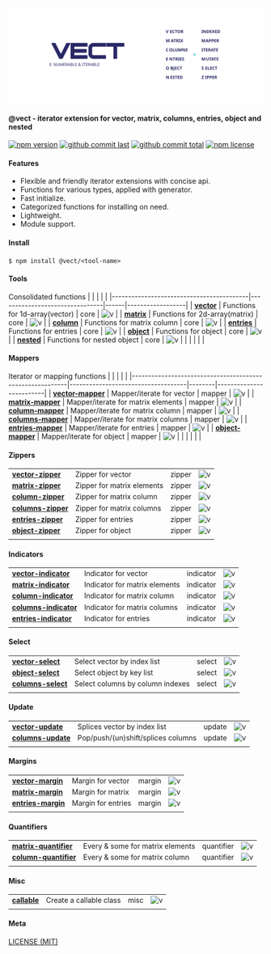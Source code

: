 <div style="text-align:center">
	<img src="media/logo.default.svg" />
</div>

#### @vect - iterator extension for vector, matrix, columns, entries, object and nested

[![npm version][badge-npm-version]][url-npm]
[![github commit last][badge-github-last-commit]][url-github]
[![github commit total][badge-github-commit-count]][url-github]
[![npm license][badge-npm-license]][url-npm]

[//]: <> (Shields)
[badge-npm-version]: https://flat.badgen.net/npm/v/@vect/vector
[badge-npm-license]: https://flat.badgen.net/npm/license/@vect/vector
[badge-github-last-commit]: https://flat.badgen.net/github/last-commit/hoyeungw/vect
[badge-github-commit-count]: https://flat.badgen.net/github/commits/hoyeungw/vect

[//]: <> (Link)
[url-github]: https://github.com/hoyeungw/vect
[url-npm]: https://npmjs.org/package/@vect/vector

#### Features
- Flexible and friendly iterator extensions with concise api.
- Functions for various types, applied with generator.
- Fast initialize.
- Categorized functions for installing on need.
- Lightweight.
- Module support.

#### Install

```console
$ npm install @vect/<tool-name>
```

#### Tools
Consolidated functions
|                                          |                                |      |                  |
|------------------------------------------|--------------------------------|------|------------------|
| [**vector**](packages/pkg-core/vector)   | Functions for 1d-array(vector) | core | ![v][vector-dm]  |
| [**matrix**](packages/pkg-core/matrix)   | Functions for 2d-array(matrix) | core | ![v][matrix-dm]  |
| [**column**](packages/pkg-core/column)   | Functions for matrix column    | core | ![v][column-dm]  |
| [**entries**](packages/pkg-core/entries) | Functions for entries          | core | ![v][entries-dm] |
| [**object**](packages/pkg-core/object)   | Functions for object           | core | ![v][object-dm]  |
| [**nested**](packages/pkg-core/column)   | Functions for nested object    | core | ![v][nested-dm]  |
|                                          |                                |      |                  |

[//]: <> (Local routes)
[vector-dm]: https://flat.badgen.net/npm/dm/@vect/vector
[matrix-dm]: https://flat.badgen.net/npm/dm/@vect/matrix
[column-dm]: https://flat.badgen.net/npm/dm/@vect/column
[entries-dm]: https://flat.badgen.net/npm/dm/@vect/entries
[object-dm]: https://flat.badgen.net/npm/dm/@vect/object
[nested-dm]: https://flat.badgen.net/npm/dm/@vect/nested

#### Mappers
Iterator or mapping functions 
|                                                          |                                    |        |                         |
|----------------------------------------------------------|------------------------------------|--------|-------------------------|
| [**vector-mapper**](packages/pkg-mapper/vector-mapper)   | Mapper/iterate for vector          | mapper | ![v][vector-mapper-dm]  |
| [**matrix-mapper**](packages/pkg-mapper/matrix-mapper)   | Mapper/iterate for matrix elements | mapper | ![v][matrix-mapper-dm]  |
| [**column-mapper**](packages/pkg-mapper/column-mapper)   | Mapper/iterate for matrix column   | mapper | ![v][column-mapper-dm]  |
| [**columns-mapper**](packages/pkg-mapper/columns-mapper) | Mapper/iterate for matrix columns  | mapper | ![v][columns-mapper-dm] |
| [**entries-mapper**](packages/pkg-mapper/entries-mapper) | Mapper/iterate for entries         | mapper | ![v][entries-mapper-dm] |
| [**object-mapper**](packages/pkg-mapper/object-mapper)   | Mapper/iterate for object          | mapper | ![v][object-mapper-dm]  |
|                                                          |                                    |        |                         |

[//]: <> (Local routes)
[vector-mapper-dm]: https://flat.badgen.net/npm/dm/@vect/vector-mapper
[matrix-mapper-dm]: https://flat.badgen.net/npm/dm/@vect/matrix-mapper
[column-mapper-dm]: https://flat.badgen.net/npm/dm/@vect/column-mapper
[columns-mapper-dm]: https://flat.badgen.net/npm/dm/@vect/columns-mapper
[entries-mapper-dm]: https://flat.badgen.net/npm/dm/@vect/entries-mapper
[object-mapper-dm]: https://flat.badgen.net/npm/dm/@vect/object-mapper

#### Zippers
|                                                          |                            |        |                         |
|----------------------------------------------------------|----------------------------|--------|-------------------------|
| [**vector-zipper**](packages/pkg-zipper/vector-zipper)   | Zipper for vector          | zipper | ![v][vector-zipper-dm]  |
| [**matrix-zipper**](packages/pkg-zipper/matrix-zipper)   | Zipper for matrix elements | zipper | ![v][matrix-zipper-dm]  |
| [**column-zipper**](packages/pkg-zipper/column-zipper)   | Zipper for matrix column   | zipper | ![v][column-zipper-dm]  |
| [**columns-zipper**](packages/pkg-zipper/columns-zipper) | Zipper for matrix columns  | zipper | ![v][columns-zipper-dm] |
| [**entries-zipper**](packages/pkg-zipper/entries-zipper) | Zipper for entries         | zipper | ![v][entries-zipper-dm] |
| [**object-zipper**](packages/pkg-zipper/object-zipper)   | Zipper for object          | zipper | ![v][object-zipper-dm]  |
|                                                          |                            |        |                         |

[//]: <> (Local routes)
[vector-zipper-dm]: https://flat.badgen.net/npm/dm/@vect/vector-zipper
[matrix-zipper-dm]: https://flat.badgen.net/npm/dm/@vect/matrix-zipper
[column-zipper-dm]: https://flat.badgen.net/npm/dm/@vect/column-zipper
[columns-zipper-dm]: https://flat.badgen.net/npm/dm/@vect/columns-zipper
[entries-zipper-dm]: https://flat.badgen.net/npm/dm/@vect/entries-zipper
[object-zipper-dm]: https://flat.badgen.net/npm/dm/@vect/object-zipper

#### Indicators
|                                                                  |                               |           |                            |
|------------------------------------------------------------------|-------------------------------|-----------|----------------------------|
| [**vector-indicator**](archive/pkg-indicator/vector-indicator)   | Indicator for vector          | indicator | ![v][vector-indicator-dm]  |
| [**matrix-indicator**](archive/pkg-indicator/matrix-indicator)   | Indicator for matrix elements | indicator | ![v][matrix-indicator-dm]  |
| [**column-indicator**](archive/pkg-indicator/column-indicator)   | Indicator for matrix column   | indicator | ![v][column-indicator-dm]  |
| [**columns-indicator**](archive/pkg-indicator/columns-indicator) | Indicator for matrix columns  | indicator | ![v][columns-indicator-dm] |
| [**entries-indicator**](archive/pkg-indicator/entries-indicator) | Indicator for entries         | indicator | ![v][entries-indicator-dm] |
|                                                                  |                               |           |                            |

[//]: <> (Local routes)
[vector-indicator-dm]: https://flat.badgen.net/npm/dm/@vect/vector-indicator
[matrix-indicator-dm]: https://flat.badgen.net/npm/dm/@vect/matrix-indicator
[column-indicator-dm]: https://flat.badgen.net/npm/dm/@vect/column-indicator
[columns-indicator-dm]: https://flat.badgen.net/npm/dm/@vect/columns-indicator
[entries-indicator-dm]: https://flat.badgen.net/npm/dm/@vect/entries-indicator

#### Select
|                                                          |                                  |        |                         |
|----------------------------------------------------------|----------------------------------|--------|-------------------------|
| [**vector-select**](packages/pkg-select/vector-select)   | Select vector by index list      | select | ![v][vector-select-dm]  |
| [**object-select**](packages/pkg-select/object-select)   | Select object by key list        | select | ![v][object-select-dm]  |
| [**columns-select**](packages/pkg-select/columns-select) | Select columns by column indexes | select | ![v][columns-select-dm] |
|                                                          |                                  |        |                         |

[//]: <> (Local routes)
[vector-select-dm]: https://flat.badgen.net/npm/dm/@vect/vector-select
[object-select-dm]: https://flat.badgen.net/npm/dm/@vect/object-select
[columns-select-dm]: https://flat.badgen.net/npm/dm/@vect/columns-select

#### Update
|                                                          |                                    |        |                         |
|----------------------------------------------------------|------------------------------------|--------|-------------------------|
| [**vector-update**](packages/pkg-update/vector-update)   | Splices vector by index list       | update | ![v][vector-update-dm]  |
| [**columns-update**](packages/pkg-update/columns-update) | Pop/push/(un)shift/splices columns | update | ![v][columns-update-dm] |
|                                                          |                                    |        |                         |

[//]: <> (Local routes)
[vector-update-dm]: https://flat.badgen.net/npm/dm/@vect/vector-update
[columns-update-dm]: https://flat.badgen.net/npm/dm/@vect/columns-update

#### Margins
|                                                         |                    |        |                         |
|---------------------------------------------------------|--------------------|--------|-------------------------|
| [**vector-margin**](archive/pkg-margin/vector-margin)   | Margin for vector  | margin | ![v][vector-margin-dm]  |
| [**matrix-margin**](archive/pkg-margin/matrix-margin)   | Margin for matrix  | margin | ![v][matrix-margin-dm]  |
| [**entries-margin**](archive/pkg-margin/entries-margin) | Margin for entries | margin | ![v][entries-margin-dm] |
|                                                         |                    |        |                         |

[//]: <> (Local routes)
[vector-margin-dm]: https://flat.badgen.net/npm/dm/@vect/vector-margin
[matrix-margin-dm]: https://flat.badgen.net/npm/dm/@vect/matrix-margin
[entries-margin-dm]: https://flat.badgen.net/npm/dm/@vect/entries-margin

#### Quantifiers
|                                                                   |                                  |            |                            |
|-------------------------------------------------------------------|----------------------------------|------------|----------------------------|
| [**matrix-quantifier**](archive/pkg-quantifier/matrix-quantifier) | Every & some for matrix elements | quantifier | ![v][matrix-quantifier-dm] |
| [**column-quantifier**](archive/pkg-quantifier/column-quantifier) | Every & some for matrix column   | quantifier | ![v][column-quantifier-dm] |
|                                                                   |                                  |            |                            |

[//]: <> (Local routes)
[matrix-quantifier-dm]: https://flat.badgen.net/npm/dm/@vect/matrix-quantifier
[column-quantifier-dm]: https://flat.badgen.net/npm/dm/@vect/column-quantifier

#### Misc
|                                  |                         |      |                   |
|----------------------------------|-------------------------|------|-------------------|
| [**callable**](archive/callable) | Create a callable class | misc | ![v][callable-dm] |
|                                  |                         |      |                   |

[//]: <> (Local routes)
[callable-dm]: https://flat.badgen.net/npm/dm/@vect/vector-mapper

#### Meta
[LICENSE (MIT)](LICENSE)
